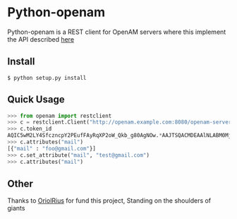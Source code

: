 # Python-openam

Python-openam is a REST client for OpenAM servers where this
implement the API described [here](https://wikis.forgerock.org/confluence/display/openam/Use+OpenAM+RESTful+Services)



## Install

```
$ python setup.py install
```

## Quick Usage

```python
>>> from openam import restclient
>>> c = restclient.Client("http://openam.example.com:8080/openam-server/", "demo", "*****")
>>> c.token_id
AQIC5wM2LY4SfczncpY2PEufFAyRqXP2oW_Qkb_g80AgNOw.*AAJTSQACMDEAAlNLABM0Mjk0NDEwMjA5asdfMzM1NjY3NTUy*
>>> c.attributes("mail")
[{"mail" : "foo@gmail.com"}]
>>> c.set_attribute("mail", "test@gmail.com")
>>> c.attributes("mail")
```

## Other

Thanks to [OriolRius](https://github.com/oriolrius) for fund this project, Standing on the shoulders of giants
